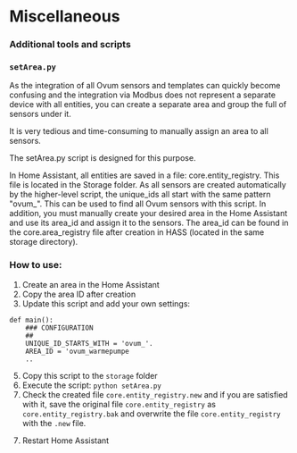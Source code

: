 # Miscellaneous
### Additional tools and scripts

### ```setArea.py```
As the integration of all Ovum sensors and templates can quickly become confusing and the integration via Modbus does not represent a separate device with all entities, you can create a separate area and group the full of sensors under it.

It is very tedious and time-consuming to manually assign an area to all sensors.

The setArea.py script is designed for this purpose.

In Home Assistant, all entities are saved in a file: core.entity_registry. This file is located in the Storage folder. As all sensors are created automatically by the higher-level script, the unique_ids all start with the same pattern "ovum_". This can be used to find all Ovum sensors with this script.
In addition, you must manually create your desired area in the Home Assistant and use its area_id and assign it to the sensors. The area_id can be found in the core.area_registry file after creation in HASS (located in the same storage directory).

### How to use:

1. Create an area in the Home Assistant
2. Copy the area ID after creation
3. Update this script and add your own settings:
```
def main():
    ### CONFIGURATION
    ##
    UNIQUE_ID_STARTS_WITH = 'ovum_'.
    AREA_ID = 'ovum_warmepumpe
    ..
```
5. Copy this script to the ```storage``` folder
6. Execute the script: ```python setArea.py```
7. Check the created file ```core.entity_registry.new``` and if you are satisfied with it, save the original file ```core.entity_registry``` as ```core.entity_registry.bak``` and overwrite the file ```core.entity_registry``` with the ```.new``` file.
7) Restart Home Assistant
   

